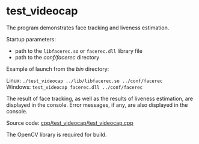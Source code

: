 # test_videocap

The program demonstrates face tracking and liveness estimation.

Startup parameters:

* path to the `libfacerec.so` or `facerec.dll` library file
* path to the *conf/facerec* directory

Example of launch from the *bin* directory:

Linux: `./test_videocap ../lib/libfacerec.so ../conf/facerec`  
Windows: `test_videocap facerec.dll ../conf/facerec`  

The result of face tracking, as well as the results of liveness estimation, are displayed in the console. Error messages, if any, are also displayed in the console.

Source code: [cpp/test_videocap/test_videocap.cpp](../../../../examples/cpp/test_videocap/test_videocap.cpp)

The OpenCV library is required for build.
